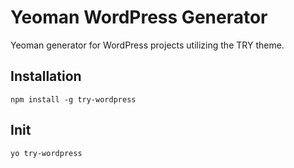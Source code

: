 # Yeoman WordPress Generator

Yeoman generator for WordPress projects utilizing the TRY theme.

## Installation

    npm install -g try-wordpress

## Init

    yo try-wordpress
